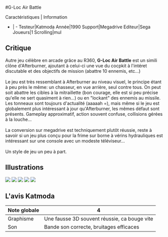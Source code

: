 #G-Loc Air Battle

Caractéristiques | Information
- | -
Testeur|Katmoda
Année|1990
Support|Megadrive
Editeur|Sega
Joueurs|1
Scrolling|mul

## Critique
Autre jeu célèbre en arcade grâce au R360, <b>G-Loc Air Battle</b> est un simili clône d'Afterburner, ajoutant à celui-ci une vue du cocpkit à l'intéret discutable et des objectifs de mission (abattre 10 ennemis, etc...)<br/><br/>Le jeu est très ressemblant à Afterburner au niveau visuel, le principe étant à peu près le même: un chasseur, en vue arrière, seul contre tous. On peut soit abattre les cibles à la mitraillette (bon courage, elle est si peu précise qu'elle ne sert quasiment à rien...) ou en "lockant" des ennemis au missile. Les tonneaux sont toujours d'actualité (aaaaah =), mais même si le jeu est globalement plus intéressant à jour qu'Afterburner, les mêmes défaut sont présents. Gameplay approximatif, action souvent confuse, collisions gérées à la louche...<br/><br/>La conversion sur megadrive est techniquement plutôt réussie, reste à savoir si un jeu plus conçu pour la frime sur borne à vérins hydrauliques est intéressant sur une console avec un modeste téléviseur...<br/><br/>Un style de jeu un peu à part.

## Illustrations
![](http://www.shmup.com/images/thumbs/g-loc.gif)
![](http://www.shmup.com/images/thumbs/g-loc-2.gif)
![](http://www.shmup.com/images/thumbs/)
![](http://www.shmup.com/images/thumbs/)
![](http://www.shmup.com/images/thumbs/)

## L'avis Katmoda
Note globale|4
-|-
Graphisme|Une fausse 3D souvent réussie, ca bouge vite
Son|Bande son correcte, bruitages efficaces
